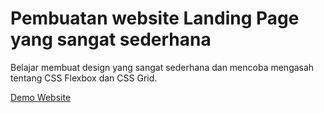 # Pembuatan website Landing Page yang sangat sederhana

Belajar membuat design yang sangat sederhana dan mencoba mengasah tentang CSS Flexbox dan CSS Grid.


<a href="https://mfebriann.github.io/DrinkingCoffee/"> Demo Website </a>
